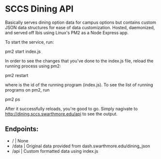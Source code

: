 # SCCS Dining API

Basically serves dining option data for campus options but contains custom
JSON data structures for ease of data customization. Hosted, daemonized, 
and served off Ibis using Linux's PM2 as a Node Express app.

To start the service, run:

pm2 start index.js

In order to see the changes that you've done to the index.js file, reload
the running process using pm2:

pm2 restart <id>

where <id> is the id of the running program (index.js). To see the list of 
running programs on pm2, run

pm2 ps

After it successfully reloads, you're good to go. Simply nagivate to 
http://dining.sccs.swarthmore.edu/api to see the output.

## Endpoints:
 - /        | None
 - /data    | Original data provided from dash.swarthmore.edu/dining_json
 - /api     | Custom formatted data using index.js
